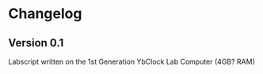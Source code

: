 # Changelog

## Version 0.1
Labscript written on the 1st Generation YbClock Lab Computer (4GB? RAM)
